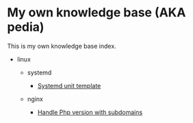 # My own knowledge base (AKA pedia)

This is my own knowledge base index.

- linux

    - systemd

        - [Systemd unit template](linux/systemd/template-unit-file.md)
    
    - nginx
        - [Handle Php version with subdomains](nginx/php-version-per-subdomain.md)
